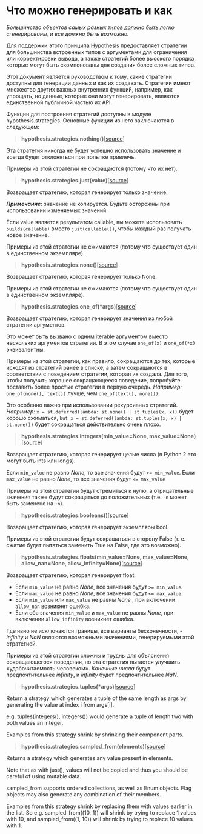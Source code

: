 # Что можно генерировать и как #
*Большинство объектов самых разных типов должно быть легко сгенерированы, и все должно быть возможно.*

Для поддержки этого принципа Hypothesis предоставляет стратегии для большинства встроенных типов с аргументами для ограничения или корректировки вывода, а также стратегий более высокого порядка, которые могут быть скомпонованы для создания более сложных типов.

Этот документ является руководством к тому, какие стратегии доступны для генерации данных и как их создавать. Стратегии имеют множество других важных внутренних функций, например, как упрощать, но данные, которые они могут генерировать, являются единственной публичной частью их API.

Функции для построения стратегий доступны в модуле hypothesis.strategies. Основные функции из него заключаются в следующем:

> **hypothesis.strategies.nothing()**[[source](https://hypothesis.readthedocs.io/en/latest/_modules/hypothesis/strategies.html#nothing)]

Эта стратегия никогда не будет успешно использовать значение и всегда будет отклоняться при попытке привлечь.

Примеры из этой стратегии не сокращаются (потому что их нет).

> **hypothesis.strategies.just(value)**[[source](https://hypothesis.readthedocs.io/en/latest/_modules/hypothesis/strategies.html#just)]

Возвращает стратегию, которая генерирует только значение.

***Примечание:*** значение не копируется. Будьте осторожны при использовании изменяемых значений.

Если value является результатом callable, вы можете использовать `builds(callable)` вместо `just(callable())`, чтобы каждый раз получать новое значение.

Примеры из этой стратегии не сжимаются (потому что существует один в единственном экземпляре).

> **hypothesis.strategies.none()**[[source](https://hypothesis.readthedocs.io/en/latest/_modules/hypothesis/strategies.html#none)]

Возвращает стратегию, которая генерирует только None.

Примеры из этой стратегии не сжимаются (потому что существует один в единственном экземпляре).

> **hypothesis.strategies.one_of(*args)**[[source](https://hypothesis.readthedocs.io/en/latest/_modules/hypothesis/strategies.html#one_of)]

Возвращает стратегию, которая генерирует значения из любой стратегии аргументов.

Это может быть вызвано с одним iterable аргументом вместо нескольких аргументов стратегии. В этом случае `one_of(x)` и `one_of(*x)` эквивалентны.

Примеры из этой стратегии, как правило, сокращаются до тех, которые исходят из стратегий ранее в списке, а затем сокращаются в соответствии с поведением стратегии, которая их создала. Для того, чтобы получить хорошее сокращающееся поведение, попробуйте поставить более простые стратегии в первую очередь. *Например:* `one_of(none(), text())` лучше, чем `one_of(text(), none())`.

Это особенно важно при использовании рекурсивных стратегий. *Например:* `x = st.deferred(lambda: st.none() | st.tuples(x, x))` будет хорошо сжиматься, `but x = st.deferred(lambda: st.tuples(x, x) | st.none())` будет сокращаться действительно очень плохо.

> **hypothesis.strategies.integers(min_value=None, max_value=None)**[[source](https://hypothesis.readthedocs.io/en/latest/_modules/hypothesis/strategies.html#integers)]

Возвращает стратегию, которая генерирует целые числа (в Python 2 это могут быть ints или longs).

Если `min_value` не равно *None*, то все значения будут `>= min_value`. Если `max_value` не равно *None*, то все значения будут `<= max_value`

Примеры из этой стратегии будут стремиться к нулю, а отрицательные значения также будут сокращаться до положительных (т.е. `-n` может быть заменено на `+n`).

> **hypothesis.strategies.booleans()**[[source](https://hypothesis.readthedocs.io/en/latest/_modules/hypothesis/strategies.html#booleans)]

Возвращает стратегию, которая генерирует экземпляры bool.

Примеры из этой стратегии будут сокращаться в сторону False (т. е. сжатие будет пытаться заменить True на False, где это возможно).

> **hypothesis.strategies.floats(min_value=None, max_value=None, allow_nan=None, allow_infinity=None)**[[source](https://hypothesis.readthedocs.io/en/latest/_modules/hypothesis/strategies.html#floats)]

Возвращает стратегию, которая генерирует float.

 - Если `min_value` не равно *None*, все значения будут `>= min_value`.
 - Если `max_value` не равно *None*, все значения будут `<= max_value`.
 - Если `min_value` или `max_value` не равны *None* , при включении `allow_nan` возникнет ошибка.
 - Если оба значения `min_value` и `max_value` не равны *None*, при включении `allow_infinity` возникнет ошибка.

Где явно не исключаются границы, все варианты бесконечности, - *infinity* и *NaN* являются возможными значениями, генерируемыми этой стратегией.

Примеры из этой стратегии сложны и трудны для объяснения сокращающегося поведения, но эта стратегия пытается улучшить «удобочитаемость человеком». *Конечные числа* будут предпочтительнее *infinity*, и *infinity* будет предпочтительнее *NaN*.

> **hypothesis.strategies.tuples(*args)**[[source](https://hypothesis.readthedocs.io/en/latest/_modules/hypothesis/strategies.html#tuples)]

Return a strategy which generates a tuple of the same length as args by generating the value at index i from args[i].

e.g. tuples(integers(), integers()) would generate a tuple of length two with both values an integer.

Examples from this strategy shrink by shrinking their component parts.

> **hypothesis.strategies.sampled_from(elements)**[[source](https://hypothesis.readthedocs.io/en/latest/_modules/hypothesis/strategies.html#sampled_from)]
> 
Returns a strategy which generates any value present in elements.

Note that as with just(), values will not be copied and thus you should be careful of using mutable data.

sampled_from supports ordered collections, as well as Enum objects. Flag objects may also generate any combination of their members.

Examples from this strategy shrink by replacing them with values earlier in the list. So e.g. sampled_from((10, 1)) will shrink by trying to replace 1 values with 10, and sampled_from((1, 10)) will shrink by trying to replace 10 values with 1.